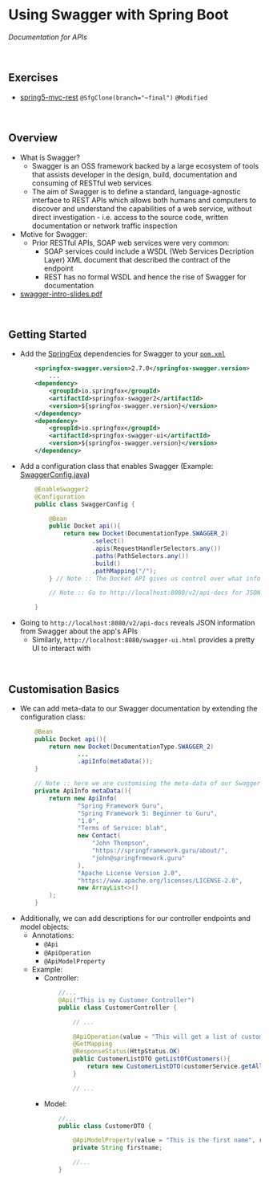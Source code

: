 # Using Swagger with Spring Boot
*Documentation for APIs*

<br>

## Exercises
* [spring5-mvc-rest](../24-restful-with-spring-mvc/exercises/spring5-mvc-rest) `@SfgClone(branch="~final")` `@Modified`

<br>

## Overview
* What is Swagger?
    * Swagger is an OSS framework backed by a large ecosystem of tools that assists developer in the design, build, documentation and consuming of RESTful web services
    * The aim of Swagger is to define a standard, language-agnostic interface to REST APIs which allows both humans and computers to discover and understand the capabilities of a web service, without direct investigation - i.e. access to the source code, written documentation or network traffic inspection
* Motive for Swagger:
    * Prior RESTful APIs, SOAP web services were very common:
        * SOAP services could include a WSDL (Web Services Decription Layer) XML document that described the contract of the endpoint
        * REST has no formal WSDL and hence the rise of Swagger for documentation
* [swagger-intro-slides.pdf](./res/swagger-intro-slides.pdf)

<br>

## Getting Started
* Add the [SpringFox](https://github.com/springfox/springfox) dependencies for Swagger to your [`pom.xml`](../24-restful-with-spring-mvc/exercises/spring5-mvc-rest/pom.xml)
    ```xml
        <springfox-swagger.version>2.7.0</springfox-swagger.version>
            ...
        <dependency>
            <groupId>io.springfox</groupId>
            <artifactId>springfox-swagger2</artifactId>
            <version>${springfox-swagger.version}</version>
        </dependency>
        <dependency>
            <groupId>io.springfox</groupId>
            <artifactId>springfox-swagger-ui</artifactId>
            <version>${springfox-swagger.version}</version>
        </dependency>
    ```
* Add a configuration class that enables Swagger (Example: [SwaggerConfig.java](../24-restful-with-spring-mvc/exercises/spring5-mvc-rest/src/main/java/guru/springfamework/config/SwaggerConfig.java))
    ```java 
        @EnableSwagger2
        @Configuration
        public class SwaggerConfig {

            @Bean
            public Docket api(){
                return new Docket(DocumentationType.SWAGGER_2)
                        .select()
                        .apis(RequestHandlerSelectors.any())
                        .paths(PathSelectors.any())
                        .build()
                        .pathMapping("/");
            } // Note :: The Docket API gives us control over what info we expose through Swagger

            // Note :: Go to http://localhost:8080/v2/api-docs for JSON info about the APIs

        }
    ```
* Going to `http://localhost:8080/v2/api-docs` reveals JSON information from Swagger about the app's APIs
    * Similarly, `http://localhost:8080/swagger-ui.html` provides a pretty UI to interact with

<br>

## Customisation Basics
* We can add meta-data to our Swagger documentation by extending the configuration class:
    ```java
        @Bean
        public Docket api(){
            return new Docket(DocumentationType.SWAGGER_2)
                    ...
                    .apiInfo(metaData());
        }

        // Note :: here we are customising the meta-data of our Swagger API docs
        private ApiInfo metaData(){
            return new ApiInfo(
                    "Spring Framework Guru",
                    "Spring Framework 5: Beginner to Guru",
                    "1.0",
                    "Terms of Service: blah",
                    new Contact(
                        "John Thompson",
                        "https://springframework.guru/about/",
                        "john@springfrmework.guru"
                    ),
                    "Apache License Version 2.0",
                    "https://www.apache.org/licenses/LICENSE-2.0",
                    new ArrayList<>()
            );
        }
    ```
* Additionally, we can add descriptions for our controller endpoints and model objects:
    * Annotations:
        * `@Api`
        * `@ApiOperation`
        * `@ApiModelProperty`
    * Example:
        * Controller:
            ```java
                //...
                @Api("This is my Customer Controller")
                public class CustomerController {

                    // ...

                    @ApiOperation(value = "This will get a list of customers.", notes = "These are some notes about the API.")
                    @GetMapping
                    @ResponseStatus(HttpStatus.OK)
                    public CustomerListDTO getListOfCustomers(){
                        return new CustomerListDTO(customerService.getAllCustomers());
                    }

                    // ...
            ```
        * Model:
            ```java
                //...
                public class CustomerDTO {

                    @ApiModelProperty(value = "This is the first name", required = true)
                    private String firstname;

                    //...
                }
            ```
